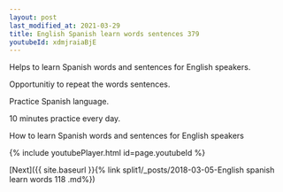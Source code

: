 ```yaml
---
layout: post
last_modified_at: 2021-03-29
title: English Spanish learn words sentences 379 
youtubeId: xdmjraiaBjE
---
```

 
 
Helps to learn Spanish words and sentences for English speakers.

Opportunitiy to repeat the words sentences. 

Practice Spanish language. 
 
10 minutes practice every day. 
 
How to learn Spanish words and sentences for English speakers 
 
{% include youtubePlayer.html id=page.youtubeId %}
 
 
[Next]({{ site.baseurl }}{% link  split1/_posts/2018-03-05-English spanish learn words 118 .md%})
 
